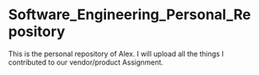 # Software_Engineering_Personal_Repository

This is the personal repository of Alex. I will upload all the things I contributed to our vendor/product Assignment.
